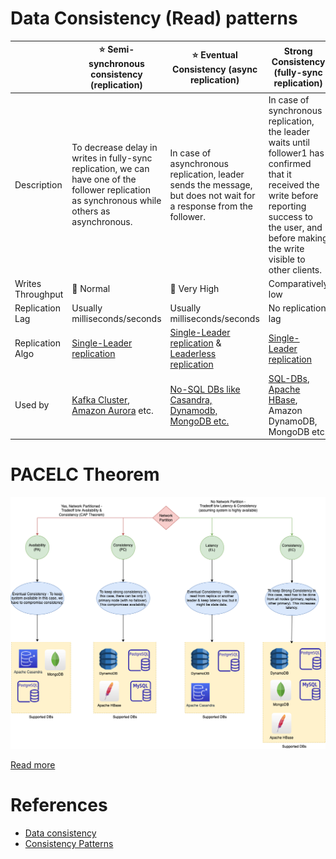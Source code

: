 # Data Consistency (Read) patterns

|                   | :star: Semi-synchronous consistency (replication)                                                                                                            | :star: Eventual Consistency (async replication)                                                                    | Strong Consistency (fully-sync replication)                                                                                                                                                               |
|-------------------|--------------------------------------------------------------------------------------------------------------------------------------------------------------|--------------------------------------------------------------------------------------------------------------------|-----------------------------------------------------------------------------------------------------------------------------------------------------------------------------------------------------------|
| Description       | To decrease delay in writes in fully-sync replication, we can have one of the follower replication as synchronous while others as asynchronous.              | In case of asynchronous replication, leader sends the message, but does not wait for a response from the follower. | In case of synchronous replication, the leader waits until follower1 has confirmed that it received the write before reporting success to the user, and before making the write visible to other clients. |
| Writes Throughput | :rocket: Normal                                                                                                                                              | :rocket: Very High                                                                                                 | Comparatively low                                                                                                                                                                                         |
| Replication Lag   | Usually milliseconds/seconds                                                                                                                                 | Usually milliseconds/seconds                                                                                       | No replication lag                                                                                                                                                                                        |
| Replication Algo  | [Single-Leader replication](SingleLeaderReplication.md)                                                                                                      | [Single-Leader replication](SingleLeaderReplication.md) & [Leaderless replication](Replication.md)                 | [Single-Leader replication](SingleLeaderReplication.md)                                                                                                                                                   |
| Used by           | [Kafka Cluster](../../../5_MessageBrokers/Kafka/Readme.md), [Amazon Aurora](../../../2_AWSServices/6_DatabaseServices/AmazonRDS/AmazonAurora/Readme.md) etc. | [No-SQL DBs like Casandra, Dynamodb, MongoDB etc.](../../NoSQL-Databases/Readme.md)                                | [SQL-DBs](../../SQL-Databases/Readme.md), [Apache HBase](../../NoSQL-Databases/WideColumnDB/ApacheHBase.md), Amazon DynamoDB, MongoDB etc.                                                                |

# PACELC Theorem

![img.png](../PACELCTheorem/PACELC_Diagram.drawio.png)

[Read more](../PACELCTheorem/Readme.md)

# References
- [Data consistency](https://en.wikipedia.org/wiki/Data_consistency)
- [Consistency Patterns](https://github.com/donnemartin/system-design-primer#consistency-patterns)
